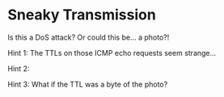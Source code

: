 # Sneaky Transmission

Is this a DoS attack? Or could this be... a photo?!

Hint 1: The TTLs on those ICMP echo requests seem strange...

Hint 2: 

Hint 3: What if the TTL was a byte of the photo?
